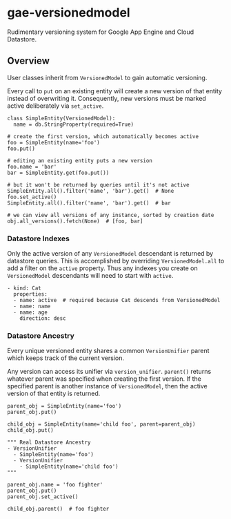 # gae-versionedmodel
Rudimentary versioning system for Google App Engine and Cloud Datastore.

## Overview
User classes inherit from `VersionedModel` to gain automatic versioning. 

Every call to `put` on an existing entity will create a new version of that
entity instead of overwriting it. Consequently, new versions must be marked
active deliberately via `set_active`.

```
class SimpleEntity(VersionedModel):
  name = db.StringProperty(required=True)

# create the first version, which automatically becomes active
foo = SimpleEntity(name='foo')
foo.put()

# editing an existing entity puts a new version
foo.name = 'bar'
bar = SimpleEntity.get(foo.put())

# but it won't be returned by queries until it's not active
SimpleEntity.all().filter('name', 'bar').get()  # None
foo.set_active()
SimpleEntity.all().filter('name', 'bar').get()  # bar

# we can view all versions of any instance, sorted by creation date
obj.all_versions().fetch(None)  # [foo, bar]
```

### Datastore Indexes
Only the active version of any `VersionedModel` descendant is returned by
datastore queries. This is accomplished by overriding `VersionedModel.all`
to add a filter on the `active` property. Thus any indexes you create on 
`VersionedModel` descendants will need to start with `active`.

```
- kind: Cat
  properties:
  - name: active  # required because Cat descends from VersionedModel
  - name: name
  - name: age
    direction: desc
```

### Datastore Ancestry
Every unique versioned entity shares a common `VersionUnifier` parent which
keeps track of the current version. 

Any version can access its unifier via `version_unifier`. `parent()` returns 
whatever parent was specified when creating the first version. If the specified 
parent is another instance of `VersionedModel`, then the active version of that
entity is returned.

```
parent_obj = SimpleEntity(name='foo')
parent_obj.put()

child_obj = SimpleEntity(name='child foo', parent=parent_obj)
child_obj.put()

""" Real Datastore Ancestry
- VersionUnifier
  - SimpleEntity(name='foo')
  - VersionUnifier
    - SimpleEntity(name='child foo')
"""

parent_obj.name = 'foo fighter'
parent_obj.put()
parent_obj.set_active()

child_obj.parent()  # foo fighter
```

